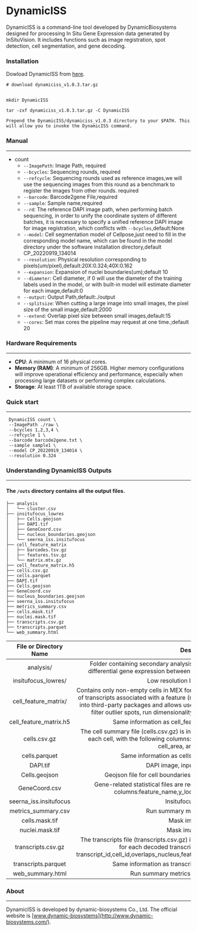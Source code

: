 # DynamicISS
DynamicISS is a command-line tool developed by DynamicBiosystems designed for processing In Situ Gene Expression data generated by InSituVision. It includes functions such as image registration, spot detection, cell segmentation, and gene decoding.


### Installation
Dowload DynamicISS from [here](https://github.com/DynamicBiosystems/DynamicISS/releases/tag/v1.0.3).

```shell
# download dynamiciss_v1.0.3.tar.gz


mkdir DynamicISS

tar -zxf dynamiciss_v1.0.3.tar.gz -C DynamicISS

Prepend the DynamicISS/dynamiciss_v1.0.3 directory to your $PATH. This will allow you to invoke the DynamicISS command.
```
### Manual

---

- count
  - `--ImagePath`: Image Path, required
  - `--bcycles`: Sequencing rounds, required
  - `--refcycle`: Sequencing rounds used as reference images,we will use the sequencing images from this round as a benchmark to register the images from other rounds. required
  - `--barcode`: Barcode2gene File,required
  - `--sample`: Sample name,required
  - `--rd`: The reference DAPI image path, when performing batch sequencing, in order to unify the coordinate system of different batches, it is necessary to specify a unified reference DAPI image for image registration, which conflicts with `--bcycles`,default:None
  - `--model`: Cell segmentation model of Cellpose,just need to fill in the corresponding model name, which can be found in the model directory under the software installation directory,default CP_20220919_134014
  - `--resolution`: Physical resolution corresponding to pixels(um/pixel),default:20X:0.324;40X:0.162
  - `--expansion`: Expansion of nuclei boundaries(um);default 10
  - `--diameter`: Cell diameter, if 0 will use the diameter of the training labels used in the model, 
                  or with built-in model will estimate diameter for each image,default:0
  - `--output`: Output Path,default:./output
  - `--splitsize`: When cutting a large image into small images, the pixel size of the small image,default:2000
  - `--extend`: Overlap pixel size between small images,default:15
  - `--cores`: Set max cores the pipeline may request at one time.;default 20



### Hardware Requirements  
---
- **CPU**: A minimum of 16 physical cores.
- **Memory (RAM)**: A minimum of 256GB. Higher memory configurations will improve operational efficiency and performance, especially when processing large datasets or performing complex calculations.  
- **Storage**: At least 1TB of available storage space.



### Quick start
---
```shell
 DynamicISS count \
 --ImagePath ./raw \
 --bcycles 1,2,3,4 \
 --refcycle 1 \
 --barcode barcode2gene.txt \
 --sample sample1 \
 --model CP_20220919_134014 \
 --resolution 0.324 
```

### Understanding DynamicISS Outputs
---
#### The `/outs` directory contains all the output files.

```shell
├── analysis
│   └── cluster.csv
├── insitufocus_lowres
│   ├── Cells.geojson
│   ├── DAPI.tif
│   ├── GeneCoord.csv
│   ├── nucleus_boundaries.geojson
│   └── seerna_iss.insitufocus
├── cell_feature_matrix
│   ├── barcodes.tsv.gz
│   ├── features.tsv.gz
│   └── matrix.mtx.gz
├── cell_feature_matrix.h5
├── cells.csv.gz
├── cells.parquet
├── DAPI.tif
├── Cells.geojson
├── GeneCoord.csv
├── nucleus_boundaries.geojson
├── seerna_iss.insitufocus
├── metrics_summary.csv
├── cells.mask.tif
├── nuclei.mask.tif
├── transcripts.csv.gz
├── transcripts.parquet
└── web_summary.html
```
|  File or Directory Name  |  Description  |
|  :--------: |  :-----:  |
|    analysis/   |   Folder containing secondary analysis data including graph-based clustering ; differential gene expression between clusters; UMAP dimensionality reduction.   |
|    insitufocus_lowres/   |   Low resolution Insitufocus input file.   |
| cell_feature_matrix/ |  Contains only non-empty cells  in MEX format.Each element of the matrix is the number of transcripts associated with a feature (row) and a cell(column). This file can be input into third-party packages and allows users to wrangle the cell-feature matrix (e.g. to filter outlier spots, run dimensionality reduction, normalize gene expression).  |
|    cell_feature_matrix.h5   |   Same information as cell_feature_matrix/ but in HDF5 format.   |
| cells.csv.gz |  The cell summary file (cells.csv.gz) is in gzipped CSV format. It contains one row for each cell, with the following columns: x_centroid, y_centroid, transcript_counts, cell_area, and nucleus_area.  |
| cells.parquet |   Same information as cells.csv.gz but in parquet format.  |
| DAPI.tif |  DAPI image, input file for insitufocus.  |
| Cells.geojson |  Geojson file for cell boundaries and types, input file for insitufocus.  |
| GeneCoord.csv |  Gene-related statistical files are required for Insitufocus,with the following columns:feature_name,y_location,x_location,cell,GeneColor. |
| seerna_iss.insitufocus |  Insitufocus startup file.  |
| metrics_summary.csv |  Run summary metrics in CSV format.  |
| cells.mask.tif |  Mask image of cells.  |
| nuclei.mask.tif |  Mask image of nuclei.  |
| transcripts.csv.gz |   The transcripts file (transcripts.csv.gz) is in gzipped CSV format. It contains one row for each decoded transcript, with the following columns: transcript_id,cell_id,overlaps_nucleus,feature_name,x_location,y_location,z_location,qv.  |
| transcripts.parquet |  Same information as transcripts.csv.gz but in parquet format.   |
| web_summary.html |  Run summary metrics and plots in HTML format.  |
### About

---

DynamicISS is developed by dynamic-biosystems Co., Ltd. The official website is [www.dynamic-biosystems](http://www.dynamic-biosystems.com/).


